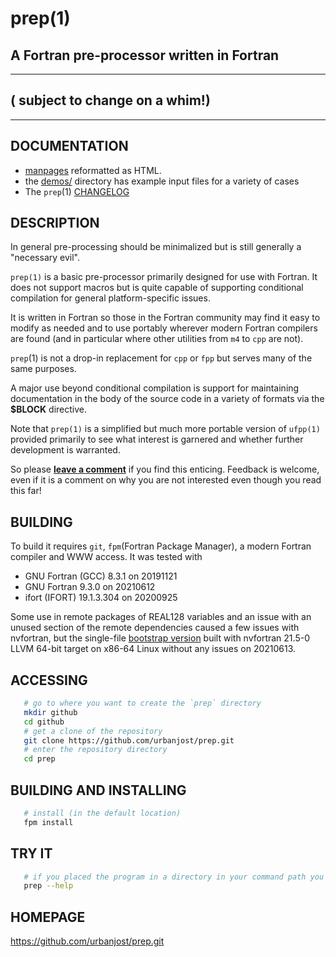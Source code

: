 # prep(1)
## A Fortran pre-processor written in Fortran
---
## ( __subject to change on a whim!__)
---
## DOCUMENTATION
 + [manpages](https://urbanjost.github.io/prep/prep.1.html) reformatted as HTML.
 + the [demos/](demos/) directory has example input files for a variety of cases
 + The `prep`(1) [CHANGELOG](CHANGELOG.md)

## DESCRIPTION
In general pre-processing should be minimalized but is still generally a
"necessary evil".

`prep(1)` is a basic pre-processor primarily designed for use with
Fortran. It does not support macros but is quite capable of supporting
conditional compilation for general platform-specific issues.

It is written in Fortran so those in the Fortran community may find it
easy to modify as needed and to use portably wherever modern Fortran
compilers are found (and in particular where other utilities from `m4`
to `cpp` are not).

`prep`(1) is not a drop-in replacement for `cpp` or `fpp` but serves
many of the same purposes.

A major use beyond conditional compilation is support for maintaining
documentation in the body of the source code in a variety of formats
via the __$BLOCK__ directive.

Note that `prep(1)` is a simplified but much more portable version of
`ufpp(1)` provided primarily to see what interest is garnered and whether
further development is warranted.

So please 
[**leave a comment**](https://github.com/urbanjost/prep/wiki/Fortran-pre-processing)
if you find this enticing. Feedback is welcome, even if it is a comment
on why you are not interested even though you read this far!

## BUILDING
To build it requires `git`, `fpm`(Fortran Package Manager), a modern
Fortran compiler and WWW access. It was tested with

   + GNU Fortran (GCC) 8.3.1  on 20191121 
   + GNU Fortran 9.3.0        on 20210612
   + ifort (IFORT) 19.1.3.304 on 20200925

Some use in remote packages of REAL128 variables and an issue with an
unused section of the remote dependencies caused a few issues with 
nvfortran, but the single-file [bootstrap version](bootstrap/prep_20210613.f90)
built with nvfortran 21.5-0 LLVM 64-bit target on x86-64 Linux without any
issues on 20210613.

## ACCESSING
```bash
   # go to where you want to create the `prep` directory
   mkdir github
   cd github
   # get a clone of the repository
   git clone https://github.com/urbanjost/prep.git
   # enter the repository directory
   cd prep
```
## BUILDING AND INSTALLING
```bash
   # install (in the default location)
   fpm install 
```
## TRY IT
```bash
   # if you placed the program in a directory in your command path you are ready to go!
   prep --help
```

## HOMEPAGE
https://github.com/urbanjost/prep.git

